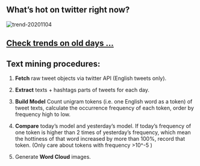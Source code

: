 ## What’s hot on twitter right now?

![trend-20201104][wordcloud]

[wordcloud]: https://raw.githubusercontent.com/xdqc/tweet-trend-everyday/master/word-cloud/trend-20201104.png?token=AF5V4P7ADR6KQBZ4CEDTNIK6AXRMU "trend-20201104"

## [Check trends on old days ...](https://github.com/xdqc/tweet-trend-everyday/tree/master/word-cloud)

## Text mining procedures:

1. **Fetch** raw tweet objects via twitter API (English tweets only).

2. **Extract** texts + hashtags parts of tweets for each day.

3. **Build Model** Count unigram tokens (i.e. one English word as a token) of tweet texts, calculate the occurrence frequency of each token, order by frequency high to low.

4. **Compare** today’s model and yesterday’s model. If today’s frequency of one token is higher than 2 times of yesterday’s frequency, which mean the hottiness of that word increased by more than 100%, record that token. (Only care about tokens with frequency >10^-5 )

5. Generate **Word Cloud** images.
